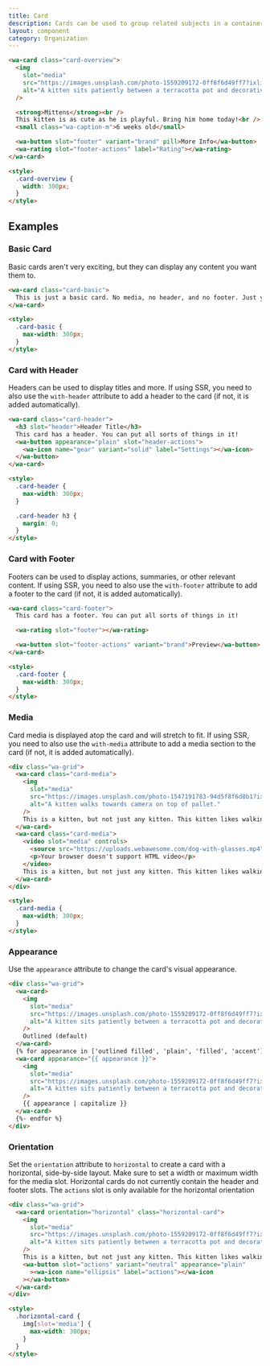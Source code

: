 ```yaml
---
title: Card
description: Cards can be used to group related subjects in a container.
layout: component
category: Organization
---
```


```html {.example}
<wa-card class="card-overview">
  <img
    slot="media"
    src="https://images.unsplash.com/photo-1559209172-0ff8f6d49ff7?ixlib=rb-1.2.1&ixid=eyJhcHBfaWQiOjEyMDd9&auto=format&fit=crop&w=500&q=80"
    alt="A kitten sits patiently between a terracotta pot and decorative grasses."
  />

  <strong>Mittens</strong><br />
  This kitten is as cute as he is playful. Bring him home today!<br />
  <small class="wa-caption-m">6 weeks old</small>

  <wa-button slot="footer" variant="brand" pill>More Info</wa-button>
  <wa-rating slot="footer-actions" label="Rating"></wa-rating>
</wa-card>

<style>
  .card-overview {
    width: 300px;
  }
</style>
```

## Examples

### Basic Card

Basic cards aren't very exciting, but they can display any content you want them to.

```html {.example}
<wa-card class="card-basic">
  This is just a basic card. No media, no header, and no footer. Just your content.
</wa-card>

<style>
  .card-basic {
    max-width: 300px;
  }
</style>
```

### Card with Header

Headers can be used to display titles and more.
If using SSR, you need to also use the `with-header` attribute to add a header to the card (if not, it is added automatically).

```html {.example}
<wa-card class="card-header">
  <h3 slot="header">Header Title</h3>
  This card has a header. You can put all sorts of things in it!
  <wa-button appearance="plain" slot="header-actions">
    <wa-icon name="gear" variant="solid" label="Settings"></wa-icon>
  </wa-button>
</wa-card>

<style>
  .card-header {
    max-width: 300px;
  }

  .card-header h3 {
    margin: 0;
  }
</style>
```

### Card with Footer

Footers can be used to display actions, summaries, or other relevant content.
If using SSR, you need to also use the `with-footer` attribute to add a footer to the card (if not, it is added automatically).

```html {.example}
<wa-card class="card-footer">
  This card has a footer. You can put all sorts of things in it!

  <wa-rating slot="footer"></wa-rating>

  <wa-button slot="footer-actions" variant="brand">Preview</wa-button>
</wa-card>

<style>
  .card-footer {
    max-width: 300px;
  }
</style>
```

### Media

Card media is displayed atop the card and will stretch to fit.
If using SSR, you need to also use the `with-media` attribute to add a media section to the card (if not, it is added automatically).

```html {.example}
<div class="wa-grid">
  <wa-card class="card-media">
    <img
      slot="media"
      src="https://images.unsplash.com/photo-1547191783-94d5f8f6d8b1?ixlib=rb-1.2.1&ixid=eyJhcHBfaWQiOjEyMDd9&auto=format&fit=crop&w=400&q=80"
      alt="A kitten walks towards camera on top of pallet."
    />
    This is a kitten, but not just any kitten. This kitten likes walking along pallets.
  </wa-card>
  <wa-card class="card-media">
    <video slot="media" controls>
      <source src="https://uploads.webawesome.com/dog-with-glasses.mp4" />
      <p>Your browser doesn't support HTML video</p>
    </video>
    This is a kitten, but not just any kitten. This kitten likes walking along pallets.
  </wa-card>
</div>

<style>
  .card-media {
    max-width: 300px;
  }
</style>
```

### Appearance

Use the `appearance` attribute to change the card's visual appearance.

```html {.example}
<div class="wa-grid">
  <wa-card>
    <img
      slot="media"
      src="https://images.unsplash.com/photo-1559209172-0ff8f6d49ff7?ixlib=rb-1.2.1&ixid=eyJhcHBfaWQiOjEyMDd9&auto=format&fit=crop&w=500&q=80"
      alt="A kitten sits patiently between a terracotta pot and decorative grasses."
    />
    Outlined (default)
  </wa-card>
  {% for appearance in ['outlined filled', 'plain', 'filled', 'accent'] -%}
  <wa-card appearance="{{ appearance }}">
    <img
      slot="media"
      src="https://images.unsplash.com/photo-1559209172-0ff8f6d49ff7?ixlib=rb-1.2.1&ixid=eyJhcHBfaWQiOjEyMDd9&auto=format&fit=crop&w=500&q=80"
      alt="A kitten sits patiently between a terracotta pot and decorative grasses."
    />
    {{ appearance | capitalize }}
  </wa-card>
  {%- endfor %}
</div>
```

### Orientation

Set the `orientation` attribute to `horizontal` to create a card with a horizontal, side-by-side layout. Make sure to set a width or maximum width for the media slot. Horizontal cards do not currently contain the header and footer slots.
<wa-callout>
<wa-icon slot="icon" name="circle-info" variant="regular"></wa-icon>
The `actions` slot is only available for the horizontal orientation
</wa-callout>

```html {.example}
<div class="wa-grid">
  <wa-card orientation="horizontal" class="horizontal-card">
    <img
      slot="media"
      src="https://images.unsplash.com/photo-1559209172-0ff8f6d49ff7?ixlib=rb-1.2.1&ixid=eyJhcHBfaWQiOjEyMDd9&auto=format&fit=crop&w=500&q=80"
      alt="A kitten sits patiently between a terracotta pot and decorative grasses."
    />
    This is a kitten, but not just any kitten. This kitten likes walking along pallets.
    <wa-button slot="actions" variant="neutral" appearance="plain"
      ><wa-icon name="ellipsis" label="actions"></wa-icon
    ></wa-button>
  </wa-card>
</div>

<style>
  .horizontal-card {
    img[slot='media'] {
      max-width: 300px;
    }
  }
</style>
```
